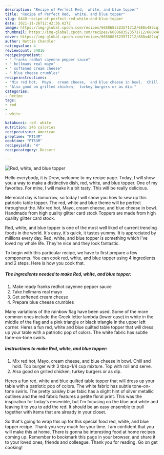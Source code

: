 ```yaml
---
description: "Recipe of Perfect Red,  white, and blue topper"
title: "Recipe of Perfect Red,  white, and blue topper"
slug: 6440-recipe-of-perfect-red-white-and-blue-topper
date: 2021-11-26T12:42:36.627Z
image: https://img-global.cpcdn.com/recipes/6688683523571712/680x482cq70/red-white-and-blue-topper-recipe-main-photo.jpg
thumbnail: https://img-global.cpcdn.com/recipes/6688683523571712/680x482cq70/red-white-and-blue-topper-recipe-main-photo.jpg
cover: https://img-global.cpcdn.com/recipes/6688683523571712/680x482cq70/red-white-and-blue-topper-recipe-main-photo.jpg
author: Nettie Chandler
ratingvalue: 4
reviewcount: 34816
recipeingredient:
- " franks redhot cayenne pepper sauce"
- " hellmans real mayo"
- " softened cream cheese"
- " blue cheese crumbles"
recipeinstructions:
- "Mix red hot,  Mayo,  cream cheese,  and blue cheese in bowl.  Chill and hold.  Top burger with 3 tbsp-1/4 cup mixture.  Top with roll and serve."
- "Also good on grilled chicken,  turkey burgers or as dip."
categories:
- Recipe
tags:
- red
- 
- white

katakunci: red  white 
nutrition: 246 calories
recipecuisine: American
preptime: "PT14M"
cooktime: "PT53M"
recipeyield: "4"
recipecategory: Dessert

---
```



![Red,  white, and blue topper](https://img-global.cpcdn.com/recipes/6688683523571712/680x482cq70/red-white-and-blue-topper-recipe-main-photo.jpg)

Hello everybody, it is Drew, welcome to my recipe page. Today, I will show you a way to make a distinctive dish, red,  white, and blue topper. One of my favorites. For mine, I will make it a bit tasty. This will be really delicious.

Memorial day is tomorrow, so today I will show you how to sew up this patriotic table topper. The red, white and blue theme will be perfect throughout the. Mix red hot, Mayo, cream cheese, and blue cheese in bowl. Handmade from high quality glitter card stock Toppers are made from high quality glitter card stock.

Red,  white, and blue topper is one of the most well liked of current trending foods in the world. It's easy, it's quick, it tastes yummy. It is appreciated by millions every day. Red,  white, and blue topper is something which I've loved my whole life. They're nice and they look fantastic.


To begin with this particular recipe, we have to first prepare a few components. You can cook red,  white, and blue topper using 4 ingredients and 2 steps. Here is how you cook that.

<!--inarticleads1-->

##### The ingredients needed to make Red,  white, and blue topper:

1. Make ready  franks redhot cayenne pepper sauce
1. Take  hellmans real mayo
1. Get  softened cream cheese
1. Prepare  blue cheese crumbles


Many variations of the rainbow flag have been used. Some of the more common ones include the Greek letter lambda (lower case) in white in the middle of the flag and a pink triangle or black triangle in the upper left corner. Heres a fun red, white and blue quilted table topper that will dress up your table with a patriotic pop of colors. The white fabric has subtle tone-on-tone swirls. 

<!--inarticleads2-->

##### Instructions to make Red,  white, and blue topper:

1. Mix red hot,  Mayo,  cream cheese,  and blue cheese in bowl.  Chill and hold.  Top burger with 3 tbsp-1/4 cup mixture.  Top with roll and serve.
1. Also good on grilled chicken,  turkey burgers or as dip.


Heres a fun red, white and blue quilted table topper that will dress up your table with a patriotic pop of colors. The white fabric has subtle tone-on-tone swirls. The pretty paisley blue fabic has a slight hint of silver metallic outlines and the red fabric features a petite floral print. This was the inspiration for today&#39;s ensemble, but I&#39;m focusing on the blue and white and leaving it to you to add the red. It should be an easy ensemble to pull together with items that are already in your closet. 

So that's going to wrap this up for this special food red,  white, and blue topper recipe. Thank you very much for your time. I am confident that you will make this at home. There is gonna be interesting food at home recipes coming up. Remember to bookmark this page in your browser, and share it to your loved ones, friends and colleague. Thank you for reading. Go on get cooking!
